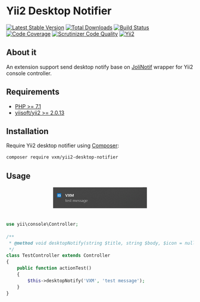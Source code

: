 # Yii2 Desktop Notifier

[![Latest Stable Version](https://poser.pugx.org/vxm/yii2-desktop-notifier/v/stable)](https://packagist.org/packages/vxm/yii2-desktop-notifier)
[![Total Downloads](https://poser.pugx.org/vxm/yii2-desktop-notifier/downloads)](https://packagist.org/packages/vxm/yii2-desktop-notifier)
[![Build Status](https://travis-ci.org/vuongxuongminh/yii2-desktop-notifier.svg?branch=master)](https://travis-ci.org/vuongxuongminh/yii2-desktop-notifier)
[![Code Coverage](https://scrutinizer-ci.com/g/vuongxuongminh/yii2-desktop-notifier/badges/coverage.png?b=master)](https://scrutinizer-ci.com/g/vuongxuongminh/yii2-desktop-notifier/?branch=master)
[![Scrutinizer Code Quality](https://scrutinizer-ci.com/g/vuongxuongminh/yii2-desktop-notifier/badges/quality-score.png?b=master)](https://scrutinizer-ci.com/g/vuongxuongminh/yii2-desktop-notifier/?branch=master)
[![Yii2](https://img.shields.io/badge/Powered_by-Yii_Framework-green.svg?style=flat)](http://www.yiiframework.com/)

## About it

An extension support send desktop notify base on [JoliNotif](https://github.com/jolicode/JoliNotif) wrapper for Yii2 console controller.

## Requirements

* [PHP >= 7.1](http://php.net)
* [yiisoft/yii2 >= 2.0.13](https://github.com/yiisoft/yii2)

## Installation

Require Yii2 desktop notifier using [Composer](https://getcomposer.org):

```bash
composer require vxm/yii2-desktop-notifier
```


## Usage

<p align="center">
    <img src="resource/demo.png" width="50%">
</p>

```php

use yii\console\Controller;

/**
 * @method void desktopNotify(string $title, string $body, $icon = null)
 */
class TestController extends Controller
{
    public function actionTest()
    {
        $this->desktopNotify('VXM', 'test message');
    }
}
```
